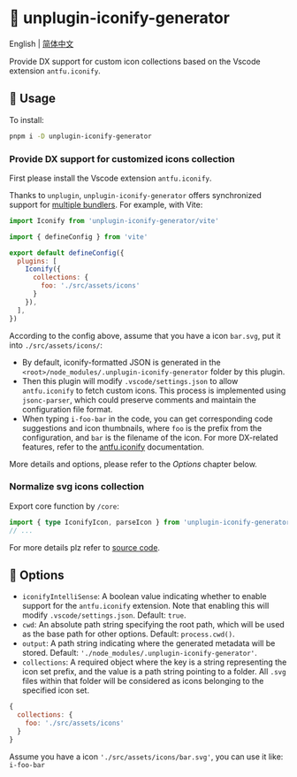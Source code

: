 # :tada: unplugin-iconify-generator

English | [简体中文](./README-zh.md)

Provide DX support for custom icon collections based on the Vscode extension `antfu.iconify`.

## :memo: Usage

To install:

```sh
pnpm i -D unplugin-iconify-generator
```

### Provide DX support for customized icons collection

First please install the Vscode extension `antfu.iconify`.

Thanks to `unplugin`, `unplugin-iconify-generator` offers synchronized support for [multiple bundlers](https://unplugin.unjs.io/guide/). For example, with Vite:

```js
import Iconify from 'unplugin-iconify-generator/vite'

import { defineConfig } from 'vite'

export default defineConfig({
  plugins: [
    Iconify({
      collections: {
        foo: './src/assets/icons'
      }
    }),
  ],
})
```

According to the config above, assume that you have a icon `bar.svg`, put it into `./src/assets/icons/`:

- By default, iconify-formatted JSON is generated in the `<root>/node_modules/.unplugin-iconify-generator` folder by this plugin.
- Then this plugin will modify `.vscode/settings.json` to allow `antfu.iconify` to fetch custom icons. This process is implemented using `jsonc-parser`, which could preserve comments and maintain the configuration file format.
- When typing `i-foo-bar` in the code, you can get corresponding code suggestions and icon thumbnails, where `foo` is the prefix from the configuration, and `bar` is the filename of the icon. For more DX-related features, refer to the [antfu.iconify](https://github.com/antfu/vscode-iconify) documentation.

More details and options, please refer to the *Options* chapter below.

### Normalize svg icons collection

Export core function by `/core`:

```ts
import { type IconifyIcon, parseIcon } from 'unplugin-iconify-generator/core'
// ...
```

For more details plz refer to [source code](/src/core).

## :wrench: Options

- `iconifyIntelliSense`: A boolean value indicating whether to enable support for the `antfu.iconify` extension. Note that enabling this will modify `.vscode/settings.json`. Default: `true`.
- `cwd`: An absolute path string specifying the root path, which will be used as the base path for other options. Default: `process.cwd()`.
- `output`: A path string indicating where the generated metadata will be stored. Default: `'./node_modules/.unplugin-iconify-generator'`.
- `collections`: A required object where the key is a string representing the icon set prefix, and the value is a path string pointing to a folder. All `.svg` files within that folder will be considered as icons belonging to the specified icon set.

```js
{
  collections: {
    foo: './src/assets/icons'
  }
}
```

Assume you have a icon `'./src/assets/icons/bar.svg'`, you can use it like:
`i-foo-bar`
